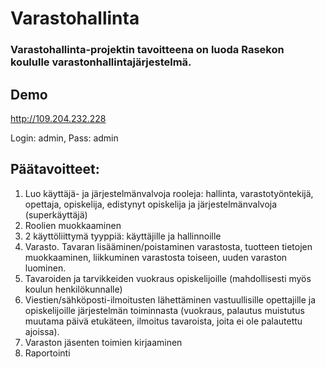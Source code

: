 # Varastohallinta
### Varastohallinta-projektin tavoitteena on luoda Rasekon koululle varastonhallintajärjestelmä.

## Demo
http://109.204.232.228

Login: admin, Pass: admin

## Päätavoitteet:
1. Luo käyttäjä- ja järjestelmänvalvoja rooleja: hallinta, varastotyöntekijä, opettaja, opiskelija, edistynyt opiskelija ja järjestelmänvalvoja (superkäyttäjä)
2. Roolien muokkaaminen
3. 2 käyttöliittymä tyyppiä: käyttäjille ja hallinnoille
4. Varasto. Tavaran lisääminen/poistaminen varastosta, tuotteen tietojen muokkaaminen, liikkuminen varastosta toiseen, uuden varaston luominen.
5. Tavaroiden ja tarvikkeiden vuokraus opiskelijoille (mahdollisesti myös koulun henkilökunnalle)
6. Viestien/sähköposti-ilmoitusten lähettäminen vastuullisille opettajille ja opiskelijoille järjestelmän toiminnasta (vuokraus, palautus muistutus muutama päivä etukäteen, ilmoitus tavaroista, joita ei ole palautettu ajoissa).
7. Varaston jäsenten toimien kirjaaminen
8. Raportointi
